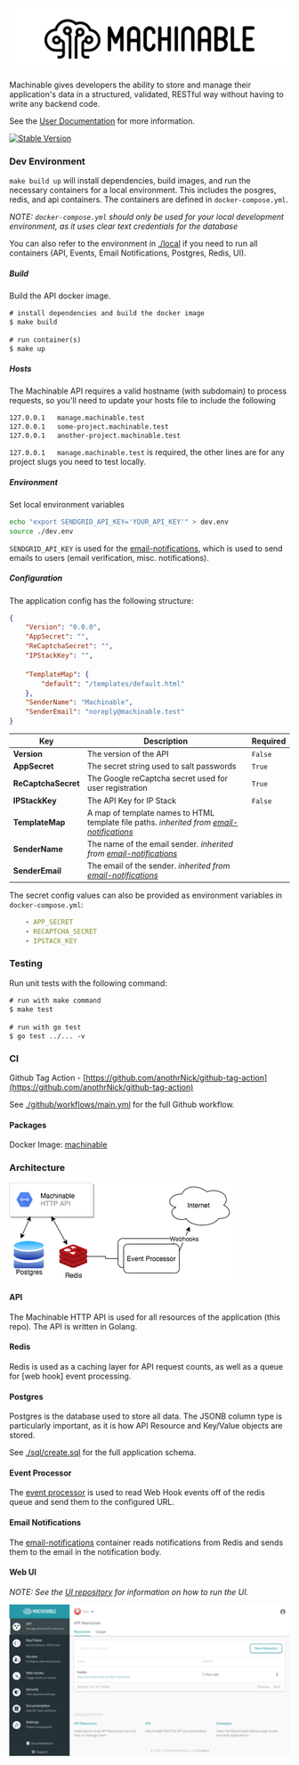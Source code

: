 
![Image of Machinable UI](images/logo.png)

Machinable gives developers the ability to store and manage their application's data in a structured, validated, RESTful way without having to write any backend code.

See the [User Documentation](https://www.machinable.io/documentation/) for more information.

[![Stable Version](https://img.shields.io/github/v/tag/machinable/machinable)](https://img.shields.io/github/v/tag/machinable/machinable)


### Dev Environment

`make build up` will install dependencies, build images, and run the necessary containers for a local environment. This includes the posgres, redis, and api containers. The containers are defined in `docker-compose.yml`.

_NOTE: `docker-compose.yml` should only be used for your local development environment, as it uses clear text credentials for the database_

You can also refer to the environment in [./local](./local) if you need to run all containers (API, Events, Email Notifications, Postgres, Redis, UI).

##### Build

Build the API docker image.

```
# install dependencies and build the docker image
$ make build

# run container(s)
$ make up
```

##### Hosts

The Machinable API requires a valid hostname (with subdomain) to process requests, so you'll need to update your hosts file to include the following

```
127.0.0.1   manage.machinable.test
127.0.0.1   some-project.machinable.test
127.0.0.1   another-project.machinable.test
```

`127.0.0.1   manage.machinable.test` is required, the other lines are for any project slugs you need to test locally.

##### Environment

Set local environment variables

```sh
echo "export SENDGRID_API_KEY='YOUR_API_KEY'" > dev.env
source ./dev.env
```

`SENDGRID_API_KEY` is used for the [email-notifications](https://github.com/anothrNick/email-notifications), which is used to send emails to users (email verification, misc. notifications).


##### Configuration

The application config has the following structure:

```json
{
    "Version": "0.0.0",
    "AppSecret": "",
    "ReCaptchaSecret": "",
    "IPStackKey": "",

    "TemplateMap": {
        "default": "/templates/default.html"
    },
    "SenderName": "Machinable",
    "SenderEmail": "noreply@machinable.test"
}
```

|Key|Description|Required|
|---|-----------|--------|
|**Version**|The version of the API|`False`|
|**AppSecret**|The secret string used to salt passwords|`True`|
|**ReCaptchaSecret**|The Google reCaptcha secret used for user registration|`True`|
|**IPStackKey**|The API Key for IP Stack|`False`|
|**TemplateMap**|A map of template names to HTML template file paths. _inherited from [email-notifications](https://github.com/anothrNick/email-notifications)_|
|**SenderName**|The name of the email sender. _inherited from [email-notifications](https://github.com/anothrNick/email-notifications)_|
|**SenderEmail**|The email of the sender. _inherited from [email-notifications](https://github.com/anothrNick/email-notifications)_|

The secret config values can also be provided as environment variables in `docker-compose.yml`:

```yml
    - APP_SECRET
    - RECAPTCHA_SECRET
    - IPSTACK_KEY
```

### Testing

Run unit tests with the following command:

```
# run with make command
$ make test

# run with go test
$ go test ../... -v
```

### CI

Github Tag Action - [https://github.com/anothrNick/github-tag-action](https://github.com/anothrNick/github-tag-action)

See [./github/workflows/main.yml](./github/workflow/main.yml) for the full Github workflow.

#### Packages

Docker Image: [machinable](https://github.com/machinable/machinable/packages/54301)

### Architecture

![Machinable Architecture](images/machinable.png)

#### API

The Machinable HTTP API is used for all resources of the application (this repo). The API is written in Golang. 

#### Redis

Redis is used as a caching layer for API request counts, as well as a queue for [web hook] event processing.

#### Postgres

Postgres is the database used to store all data. The JSONB column type is particularly important, as it is how API Resource and Key/Value objects are stored.

See [./sql/create.sql](./sql/create.sql) for the full application schema.

#### Event Processor

The [event processor](https://github.com/machinable/event-processor) is used to read Web Hook events off of the redis queue and send them to the configured URL.

#### Email Notifications

The [email-notifications](https://github.com/anothrNick/email-notifications) container reads notifications from Redis and sends them to the email in the notification body.

#### Web UI

_NOTE: See the [UI repository](https://github.com/machinable/machinable-ui) for information on how to run the UI._

![Image of Machinable UI](images/ui_1.png)
